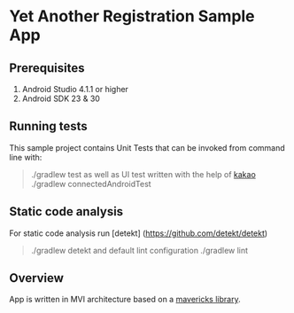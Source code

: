 # Yet Another Registration Sample App

## Prerequisites

1. Android Studio 4.1.1 or higher
1. Android SDK 23 & 30

## Running tests

This sample project contains Unit Tests that can be invoked from command
line with:
 >./gradlew test
as well as UI test written with the help of [kakao](https://github.com/agoda-com/Kakao)
 >./gradlew connectedAndroidTest

## Static code analysis
For static code analysis run [detekt] (https://github.com/detekt/detekt)
>./gradlew detekt
and default lint configuration
>./gradlew lint

## Overview
App is written in MVI architecture based on a [mavericks library](https://github.com/airbnb/mavericks).

